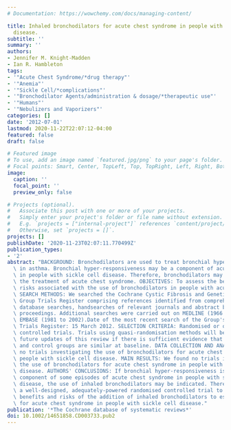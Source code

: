 ```yaml
---
# Documentation: https://wowchemy.com/docs/managing-content/

title: Inhaled bronchodilators for acute chest syndrome in people with sickle cell
  disease.
subtitle: ''
summary: ''
authors:
- Jennifer M. Knight-Madden
- Ian R. Hambleton
tags:
- '"Acute Chest Syndrome/*drug therapy"'
- '"Anemia"'
- '"Sickle Cell/*complications"'
- '"Bronchodilator Agents/administration & dosage/*therapeutic use"'
- '"Humans"'
- '"Nebulizers and Vaporizers"'
categories: []
date: '2012-07-01'
lastmod: 2020-11-22T22:07:12-04:00
featured: false
draft: false

# Featured image
# To use, add an image named `featured.jpg/png` to your page's folder.
# Focal points: Smart, Center, TopLeft, Top, TopRight, Left, Right, BottomLeft, Bottom, BottomRight.
image:
  caption: ''
  focal_point: ''
  preview_only: false

# Projects (optional).
#   Associate this post with one or more of your projects.
#   Simply enter your project's folder or file name without extension.
#   E.g. `projects = ["internal-project"]` references `content/project/deep-learning/index.md`.
#   Otherwise, set `projects = []`.
projects: []
publishDate: '2020-11-23T02:07:11.770499Z'
publication_types:
- '2'
abstract: "BACKGROUND: Bronchodilators are used to treat bronchial hyper-responsiveness\
  \ in asthma. Bronchial hyper-responsiveness may be a component of acute chest syndrome\
  \ in people with sickle cell disease. Therefore, bronchodilators may be useful in\
  \ the treatment of acute chest syndrome. OBJECTIVES: To assess the benefits and\
  \ risks associated with the use of bronchodilators in people with acute chest syndrome.\
  \ SEARCH METHODS: We searched the Cochrane Cystic Fibrosis and Genetic Disorders\
  \ Group Trials Register comprising references identified from comprehensive electronic\
  \ database searches, handsearches of relevant journals and abstract books of conference\
  \ proceedings. Additional searches were carried out on MEDLINE (1966 to 2002) and\
  \ EMBASE (1981 to 2002).Date of the most recent search of the Group's Haemoglobinopathies\
  \ Trials Register: 15 March 2012. SELECTION CRITERIA: Randomised or quasi-randomised\
  \ controlled trials. Trials using quasi-randomisation methods will be included in\
  \ future updates of this review if there is sufficient evidence that the treatment\
  \ and control groups are similar at baseline. DATA COLLECTION AND ANALYSIS: We found\
  \ no trials investigating the use of bronchodilators for acute chest syndrome in\
  \ people with sickle cell disease. MAIN RESULTS: We found no trials investigating\
  \ the use of bronchodilators for acute chest syndrome in people with sickle cell\
  \ disease. AUTHORS' CONCLUSIONS: If bronchial hyper-responsiveness is an important\
  \ component of some episodes of acute chest syndrome in people with sickle cell\
  \ disease, the use of inhaled bronchodilators may be indicated. There is need for\
  \ a well-designed, adequately-powered randomised controlled trial to assess the\
  \ benefits and risks of the addition of inhaled bronchodilators to established therapies\
  \ for acute chest syndrome in people with sickle cell disease."
publication: '*The Cochrane database of systematic reviews*'
doi: 10.1002/14651858.CD003733.pub2
---
```

